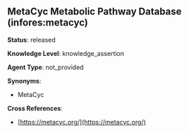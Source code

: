 [//]: # (DO NOT MANUALLY EDIT THIS FILE. IT IS GENERATED FROM A TEMPLATE.)

## MetaCyc Metabolic Pathway Database (infores:metacyc)

**Status**: released
  
**Knowledge Level**: knowledge_assertion
  
**Agent Type**: not_provided

**Synonyms**:

- MetaCyc

**Cross References**:

- [https://metacyc.org/](https://metacyc.org/)

